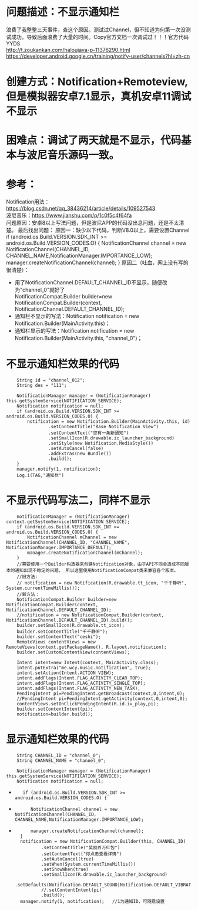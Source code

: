 # 问题描述：不显示通知栏
浪费了我整整三天事件，查这个原因。测试过Channel，但不知道为何第一次没测试成功，导致后面浪费了大量的时间。Copy官方文档一次调试过！！！官方代码YYDS  
http://t.zoukankan.com/haloujava-p-11376290.html  
https://developer.android.google.cn/training/notify-user/channels?hl=zh-cn  
# 创建方式：Notification+Remoteview,但是模拟器安卓7.1显示，真机安卓11调试不显示  
# 困难点：调试了两天就是不显示，代码基本与波尼音乐源码一致。  
# 参考：
Notification用法：https://blog.csdn.net/qq_38436214/article/details/109527543  
波尼音乐：https://www.jianshu.com/p/1c0f5c4f64fa  
问题原因：安卓8以上写法问题，但是波尼APP的代码没出息问题，还是不太清楚。
最后找出问题：
原因一：缺少以下代码，判断V8.0以上，需要设置Channel
 if (android.os.Build.VERSION.SDK_INT >= android.os.Build.VERSION_CODES.O) {
           NotificationChannel channel = new NotificationChannel(CHANNEL_ID, CHANNEL_NAME,NotificationManager.IMPORTANCE_LOW);
           manager.createNotificationChannel(channel);
 } 
原因二（吐血，网上没有写的很清楚）：   
+ 用了NotificationChannel.DEFAULT_CHANNEL_ID不显示，随便改为"channel_0"就好了  
NotificationCompat.Builder builder=new NotificationCompat.Builder(context, NotificationChannel.DEFAULT_CHANNEL_ID);  
+ 通知栏不显示的写法：Notification notification = new Notification.Builder(MainActivity.this)；   
+ 通知栏显示的写法：Notification notification = new Notification.Builder(MainActivity.this, "channel_0")；  

# 不显示通知栏效果的代码
        String id = "channel_012";
        String des = "111";

        NotificationManager manager = (NotificationManager) this.getSystemService(NOTIFICATION_SERVICE);
        Notification notification = null;
        if (android.os.Build.VERSION.SDK_INT >= android.os.Build.VERSION_CODES.O) {
            notification = new Notification.Builder(MainActivity.this, id)
                    .setContentTitle("Base Notification View")
                    .setContentText("您有一条新通知")
                    .setSmallIcon(R.drawable.ic_launcher_background)
                    .setStyle(new Notification.MediaStyle())
                    .setAutoCancel(false)
                    .addExtras(new Bundle())
                    .build();
        }
        manager.notify(1, notification);
        Log.i(TAG,"通知栏")  
        
# 不显示代码写法二，同样不显示
        notificationManager = (NotificationManager) context.getSystemService(NOTIFICATION_SERVICE);
        if (android.os.Build.VERSION.SDK_INT >= android.os.Build.VERSION_CODES.O) {
            NotificationChannel mChannel = new NotificationChannel(CHANNEL_ID, "CHANNEL_NAME", NotificationManager.IMPORTANCE_DEFAULT);
            manager.createNotificationChannel(mChannel);
        }
        //需要使用一个Builder构造器来创建Notification对象，由于API不同会造成不同版本的通知出现不稳定的问题， 所以这里使用NotificationCompat类来兼容各个版本。
        //旧方法:
        // notification = new Notification(R.drawable.tt_icon, "千千静听", System.currentTimeMillis());
        //新方法：
        NotificationCompat.Builder builder=new NotificationCompat.Builder(context, NotificationChannel.DEFAULT_CHANNEL_ID);
        //notification = new NotificationCompat.Builder(context, NotificationChannel.DEFAULT_CHANNEL_ID).build();
        builder.setSmallIcon(R.drawable.tt_icon);
        builder.setContentTitle("千千静听");
        builder.setContentText("ceshi");
        RemoteViews contentViews = new RemoteViews(context.getPackageName(), R.layout.notification);
        builder.setCustomContentView(contentViews);

        Intent intent=new Intent(context, MainActivity.class);
        intent.putExtra("me.wcy.music.notification", true);
        intent.setAction(Intent.ACTION_VIEW);
        intent.addFlags(Intent.FLAG_ACTIVITY_CLEAR_TOP);
        intent.addFlags(Intent.FLAG_ACTIVITY_SINGLE_TOP);
        intent.addFlags(Intent.FLAG_ACTIVITY_NEW_TASK);
        PendingIntent pi=PendingIntent.getBroadcast(context,0,intent,0);
        //PendingIntent pi=PendingIntent.getActivity(context,0,intent,0);
        contentViews.setOnClickPendingIntent(R.id.iv_play,pi);
        builder.setContentIntent(pi);
        notification=builder.build();
# 显示通知栏效果的代码
        String CHANNEL_ID = "channel_0";
        String CHANNEL_NAME = "channel_0";

        NotificationManager manager = (NotificationManager) this.getSystemService(NOTIFICATION_SERVICE);
        Notification notification = null;
+        if (android.os.Build.VERSION.SDK_INT >= android.os.Build.VERSION_CODES.O) {
+           NotificationChannel channel = new NotificationChannel(CHANNEL_ID, CHANNEL_NAME,NotificationManager.IMPORTANCE_LOW);
+           manager.createNotificationChannel(channel);
        } 
        notification = new NotificationCompat.Builder(this, CHANNEL_ID)
                .setContentTitle("奖励百万红包")
                .setContentText("你点击查看详情")
                .setAutoCancel(true)
                .setWhen(System.currentTimeMillis())
                .setShowWhen(true)
                .setSmallIcon(R.drawable.ic_launcher_background)
                .setDefaults(Notification.DEFAULT_SOUND|Notification.DEFAULT_VIBRATE)
                //.setContentIntent(pi)
                .build();
        manager.notify(1, notification);   //1为通知ID，可随意设置

